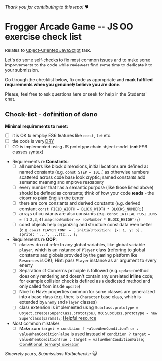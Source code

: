 _Thank you for contributing to this repo!_ ❤️️

# Frogger Arcade Game -- JS OO exercise check list

Relates to [Object-Oriented JavaScript](https://github.com/kottans/frontend/blob/master/tasks/js-oop.md) task.

Let's do some self-checks to fix most common issues and to make some improvements to the code while reviewers find some time to dedicate it to your submission.

Go through the checklist below, fix code as appropriate and **mark fulfilled requirements when you genuinely believe you are done**.

Please, feel free to ask questions here or seek for help in the Students' chat.

## Check-list - definition of done

**Minimal requirements to meet:**
* [ ] it is OK to employ ES6 features like `const`, `let` etc.
* [ ] the code is very [DRY](https://en.wikipedia.org/wiki/Don%27t_repeat_yourself)
* [ ] OO is implemented using JS prototype chain object model (**not** ES6 classes syntax)
* Requirements re **Constants**:
    * [ ] all numbers like block dimensions, initial locations are defined as named constants (e.g. `const STEP = 101;`) as otherwise numbers scattered across code base look cryptic; named constants add semantic meaning and improve readability
    * [ ] every number that has a semantic purpose (like those listed above) should be defined as constants; think of how your code **reads** - the closer to plain English the better
    * [ ] there are core constants and derived constants
      (e.g. derived constant `const FIELD_WIDTH = BLOCK_WIDTH * BLOCKS_NUMBER;`)
    * [ ] arrays of constants are also constants
      (e.g. `const INITIAL_POSITIONS = [1,2,3,4].map(rowNumber => rowNumber * BLOCK_HEIGHT);`)
    * [ ] const objects help organizing and structure const data even better
      (e.g. `const PLAYER_CONF = { initialPosition: {x: 1, y: 5}, sprite: '...', ...etc... };`
* Requirements re **OOP**:
    * [ ] classes do not refer to any global variables, like global variable `player`, which is an instance of `Player` class
      (referring to global constants and globals provided by the gaming platform like `Resources` is OK);
      Hint: pass `Player` instance as an argument to every enemy
    * [ ] Separation of Concerns principle is followed
      (e.g. `update` method does only rendering and doesn't contain any unrelated **inline** code; for example collision check is defined as a dedicated method and only called from inside `update`)
    * [ ] Nice To Have: properties common for some classes are generalized into a base class
      (e.g. there is `Character` base class, which is extended by `Enemy` and `Player` classes)
    * [ ] class extension is implemented using `Subclass.prototype = Object.create(Superclass.prototype)`, not `Subclass.prototype = new Superclass(params);`; [Helpful resource](https://developer.mozilla.org/en-US/docs/Web/JavaScript/Inheritance_and_the_prototype_chain)
* Most common mistakes
    * [ ] Make sure `target = condition ? valueWhenConditionTrue : valueWhenConditionFalse` is used instead of `condition ? target = valueWhenConditionTrue : target = valueWhenConditionFalse`; [Conditional (ternary) operator](https://developer.mozilla.org/en-US/docs/Web/JavaScript/Reference/Operators/Conditional_Operator)

_Sincerely yours,_
_Submissions Kottachecker_ 😺
